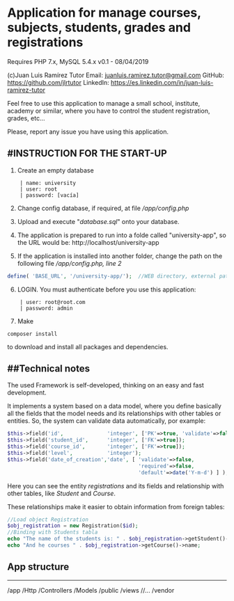 Application for manage courses, subjects, students, grades and registrations
============================================================================

Requires PHP 7.x, MySQL 5.4.x
v0.1 - 08/04/2019

(c)Juan Luis Ramírez Tutor
Email: juanluis.ramirez.tutor@gmail.com
GitHub: https://github.com/jlrtutor
LinkedIn: https://es.linkedin.com/in/juan-luis-ramirez-tutor


Feel free to use this application to manage a small school, institute, academy
or similar, where you have to control the student registration, grades, etc...

Please, report any issue you have using this application.



#INSTRUCTION FOR THE START-UP
----------------------------

1. Create an empty database
```
    | name: university
    | user: root
    | password: [vacía]
```

2. Change config database, if required, at file */app/config.php*

3. Upload and execute "*database.sql*" onto your database.

4. The application is prepared to run into a folde called "university-app", so the 
URL would be:
http://localhost/university-app

5. If the application is installed into another folder, change the path on the
following file */app/config.php, line 2*
```php
define( 'BASE_URL', '/university-app/');  //WEB directory, external path url
```

6. LOGIN. You must authenticate before you use this application:
```
    | user: root@root.com
    | password: admin
```

7. Make
```
composer install
```
to download and install all packages and dependencies.


##Technical notes
-----------------

The used Framework is self-developed, thinking on an easy and fast development. 

It implements a system based on a data model, where you define basically all
the fields that the model needs and its relationships with other tables or entities.
So, the system can validate data automatically, por example:

```php
$this->field('id', 				'integer', ['PK'=>true, 'validate'=>false] );
$this->field('student_id', 		'integer', ['FK'=>true]);
$this->field('course_id', 		'integer', ['FK'=>true]);
$this->field('level', 			'integer');
$this->field('date_of_creation','date', [ 'validate'=>false,
                                          'required'=>false, 
                                          'default'=>date('Y-m-d') ] );
```

Here you can see the entity *registrations* and its fields and relationship with
other tables, like *Student* and *Course*.

These relationships make it easier to obtain information from foreign tables:
```php
//Load object Registration
$obj_registration = new Registration($id);
//Binding with Students tabla
echo "The name of the students is: " . $obj_registration->getStudent()->name;
echo "And he courses " . $obj_registration->getCourse()->name;
```


## App structure
----------------

/app
    /Http
        /Controllers
        /Models
    /public
        /views
            //...
/vendor

